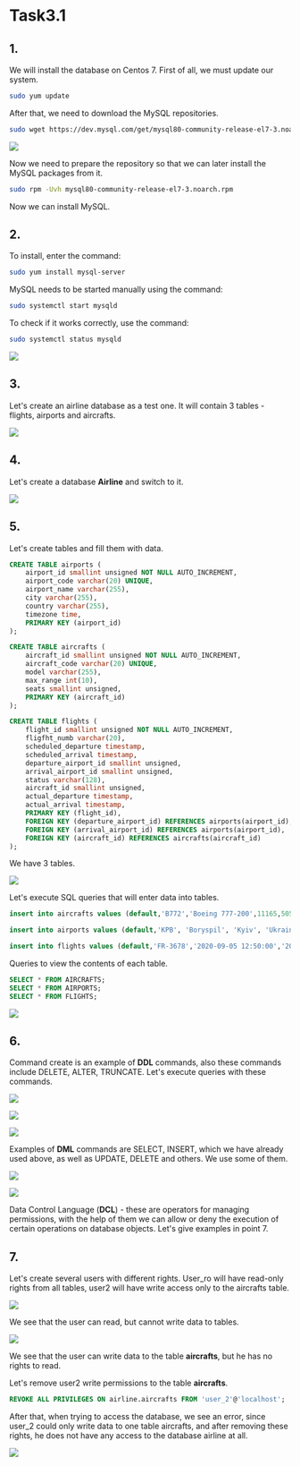 ﻿
# Task3.1

## 1.
We will install the database on Centos 7. First of all, we must update our system.
```bash
sudo yum update
```
After that, we need to download the MySQL repositories.

```bash
sudo wget https://dev.mysql.com/get/mysql80-community-release-el7-3.noarch.rpm
```

![](images/Screenshot_1.png)

Now we need to prepare the repository so that we can later install the MySQL packages from it.

```bash
sudo rpm -Uvh mysql80-community-release-el7-3.noarch.rpm
```

Now we can install MySQL.

## 2.

To install, enter the command:

```bash
sudo yum install mysql-server
```

MySQL needs to be started manually using the command:
```bash
sudo systemctl start mysqld
```

To check if it works correctly, use the command:
```bash
sudo systemctl status mysqld
```
![](images/Screenshot_2.png)

## 3.
Let's create an airline database as a test one. It will contain 3 tables - flights, airports and aircrafts.

![](images/Screenshot_3.png)

## 4.

Let's create a database **Airline** and switch to it.

![](images/Screenshot_4.png)

## 5.

Let's create tables and fill them with data.

```sql
CREATE TABLE airports (
    airport_id smallint unsigned NOT NULL AUTO_INCREMENT,
    airport_code varchar(20) UNIQUE,
    airport_name varchar(255),
    city varchar(255),
    country varchar(255),
    timezone time,
    PRIMARY KEY (airport_id)
);

CREATE TABLE aircrafts (
    aircraft_id smallint unsigned NOT NULL AUTO_INCREMENT,
    aircraft_code varchar(20) UNIQUE,
    model varchar(255),
    max_range int(10),
    seats smallint unsigned,
    PRIMARY KEY (aircraft_id)
);

CREATE TABLE flights (
    flight_id smallint unsigned NOT NULL AUTO_INCREMENT,
    fligfht_numb varchar(20),
    scheduled_departure timestamp,
    scheduled_arrival timestamp,
    departure_airport_id smallint unsigned,
    arrival_airport_id smallint unsigned,
    status varchar(128),
    aircraft_id smallint unsigned,
    actual_departure timestamp,
    actual_arrival timestamp,
    PRIMARY KEY (flight_id),
    FOREIGN KEY (departure_airport_id) REFERENCES airports(airport_id),
    FOREIGN KEY (arrival_airport_id) REFERENCES airports(airport_id),
    FOREIGN KEY (aircraft_id) REFERENCES aircrafts(aircraft_id)
);
```
We have 3 tables.

![](images/Screenshot_5.png)

Let's execute SQL queries that will enter data into tables.

```sql
insert into aircrafts values (default,'B772','Boeing 777-200',11165,505), (default,'B77W','Boeing 777-300ER',17500,550), (default,'320','Airbus A320',5700,150);

insert into airports values (default,'KPB', 'Boryspil',	'Kyiv',	'Ukraine', '03:00:00'), (default,'IEV', 'Sikorsky Airport','Kyiv',	'Ukraine', '03:00:00'), (default,'LHR', 'London Heathrow Airport',	'London',	'United Kingdom', '00:00:00'), (default,'ROV', 'Platov',	'Rostov on Don','Russia', '03:00:00'), (default,'FCO', 'Aeroporti di Roma','Rome','Italy', '02:00:00');

insert into flights values (default,'FR-3678','2020-09-05 12:50:00','2020-09-05 14:20:00',1,3,'Boarding',1,'2020-09-05 13:10:00','2020-09-05 14:40:00'), (default,'FR-2818','2020-09-04 15:50:00','2020-09-04 19:20:00',5,3,'Check-in',3,'2020-09-04 15:50:00','2020-09-04 19:20:00'), (default,'RG-5483','2020-09-02 11:50:00','2020-09-02 13:50:00',2,4,'Take-Of',2,'2020-09-02 11:55:00','2020-09-02 14:10:00');
```

Queries to view the contents of each table.

```sql
SELECT * FROM AIRCRAFTS;
SELECT * FROM AIRPORTS;
SELECT * FROM FLIGHTS;
```
![](images/Screenshot_6.png)

## 6.

 Сommand create is an example of **DDL** commands, also these commands include DELETE, ALTER, TRUNCATE. Let's execute queries with these commands.

![](images/Screenshot_7.png)

![](images/Screenshot_8.png)

![](images/Screenshot_9.png)

Examples of **DML** commands are SELECT, INSERT, which we have already used above, as well as UPDATE, DELETE and others. We use some of them.

![](images/Screenshot_10.png)

![](images/Screenshot_11.png)

Data Control Language (**DCL**) - these are operators for managing permissions, with the help of them we can allow or deny the execution of certain operations on database objects. Let's give examples in point 7.

## 7.

Let's create several users with different rights. User_ro will have read-only rights from all tables, user2 will have write access only to the aircrafts table.

![](images/Screenshot_12.png)

We see that the user can read, but cannot write data to tables.

![](images/Screenshot_13.png)

We see that the user can write data to the table **aircrafts**, but he has no rights to read.

Let's remove user2 write permissions to the table **aircrafts**.

```sql
REVOKE ALL PRIVILEGES ON airline.aircrafts FROM 'user_2'@'localhost';
```

After that, when trying to access the database, we see an error, since user_2 could only write data to one table aircrafts, and after removing these rights, he does not have any access to the database airline at all.

![](images/Screenshot_14.png)